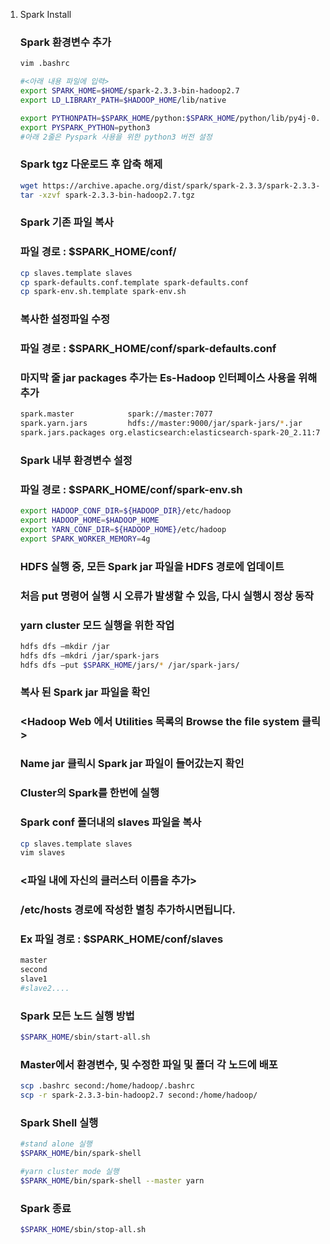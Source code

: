1. Spark Install

    ### Spark 환경변수 추가
    ```sh
    vim .bashrc
    
    #<아래 내용 파일에 입력>
    export SPARK_HOME=$HOME/spark-2.3.3-bin-hadoop2.7
    export LD_LIBRARY_PATH=$HADOOP_HOME/lib/native
    
    export PYTHONPATH=$SPARK_HOME/python:$SPARK_HOME/python/lib/py4j-0.10.7-src.zip:$PYTHONPATH
    export PYSPARK_PYTHON=python3
    #아래 2줄은 Pyspark 사용을 위한 python3 버전 설정
    ```
    
    
    ### Spark tgz 다운로드 후 압축 해제
    ```sh
    wget https://archive.apache.org/dist/spark/spark-2.3.3/spark-2.3.3-bin-hadoop2.7.tgz
    tar -xzvf spark-2.3.3-bin-hadoop2.7.tgz
    ```
    
    ### Spark 기존 파일 복사
    ### 파일 경로 : $SPARK_HOME/conf/
    ```sh
    cp slaves.template slaves
    cp spark-defaults.conf.template spark-defaults.conf
    cp spark-env.sh.template spark-env.sh
    ```
    
    ### 복사한 설정파일 수정
    ### 파일 경로 : $SPARK_HOME/conf/spark-defaults.conf
    ### 마지막 줄 jar packages 추가는 Es-Hadoop 인터페이스 사용을 위해 추가
    ```sh
    spark.master            spark://master:7077
    spark.yarn.jars         hdfs://master:9000/jar/spark-jars/*.jar
    spark.jars.packages org.elasticsearch:elasticsearch-spark-20_2.11:7.3.2
    ```
    
    ### Spark 내부 환경변수 설정
    ### 파일 경로 : $SPARK_HOME/conf/spark-env.sh
    ```sh
    export HADOOP_CONF_DIR=${HADOOP_DIR}/etc/hadoop
    export HADOOP_HOME=$HADOOP_HOME
    export YARN_CONF_DIR=${HADOOP_HOME}/etc/hadoop
    export SPARK_WORKER_MEMORY=4g
    ```
    
    ### HDFS 실행 중, 모든 Spark jar 파일을 HDFS 경로에 업데이트
    ### 처음 put 명령어 실행 시 오류가 발생할 수 있음, 다시 실행시 정상 동작
    ### yarn cluster 모드 실행을 위한 작업
    ```sh
    hdfs dfs –mkdir /jar
    hdfs dfs –mkdri /jar/spark-jars
    hdfs dfs –put $SPARK_HOME/jars/* /jar/spark-jars/
    ```
    
    
    ### 복사 된 Spark jar 파일을 확인 
    ### <Hadoop Web 에서  Utilities 목록의 Browse the file system 클릭>
    ### Name jar 클릭시 Spark jar 파일이 들어갔는지 확인
    
    ### Cluster의 Spark를 한번에 실행
    ### Spark conf 폴더내의 slaves 파일을 복사
    ```sh
    cp slaves.template slaves
    vim slaves
    ```
    ### <파일 내에 자신의 클러스터 이름을 추가>
    ### /etc/hosts 경로에 작성한 별칭 추가하시면됩니다.
    ### Ex 파일 경로 : $SPARK_HOME/conf/slaves
    ```sh
    master
    second
    slave1
    #slave2....
    ```
    ### Spark 모든 노드 실행 방법
    ```sh
    $SPARK_HOME/sbin/start-all.sh
    ```
    
    ### Master에서 환경변수, 및 수정한 파일 및 폴더 각 노드에 배포
    ```sh
    scp .bashrc second:/home/hadoop/.bashrc
    scp -r spark-2.3.3-bin-hadoop2.7 second:/home/hadoop/
    ```
    
    ### Spark Shell 실행
    ```sh
    #stand alone 실행
    $SPARK_HOME/bin/spark-shell
    
    #yarn cluster mode 실행
    $SPARK_HOME/bin/spark-shell --master yarn
    ```
    
    ### Spark 종료
    ```sh
    $SPARK_HOME/sbin/stop-all.sh
    ```
    
